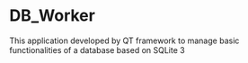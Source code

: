 # DB_Worker
This application developed by QT framework to manage basic functionalities of a database based on SQLite 3
